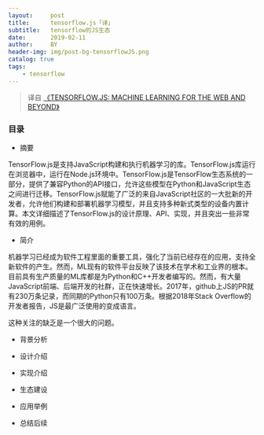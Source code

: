 ```yaml
---
layout:     post
title:      tensorflow.js「译」
subtitle:   tensorflow的JS生态
date:       2019-02-11
author:     BY
header-img: img/post-bg-tensorflowJS.png
catalog: true
tags:
    - tensorflow
---
```


> 译自 [《TENSORFLOW.JS: MACHINE LEARNING FOR THE WEB AND BEYOND》](https://arxiv.org/pdf/1901.05350.pdf)

### 目录

- 摘要

TensorFlow.js是支持JavaScript构建和执行机器学习的库。TensorFlow.js库运行在浏览器中，运行在Node.js环境中。TensorFlow.js是TensorFlow生态系统的一部分，提供了兼容Python的API接口，允许这些模型在Python和JavaScript生态之间进行迁移。TensorFlow.js赋能了广泛的来自JavaScript社区的一大批新的开发者，允许他们构建和部署机器学习模型，并且支持多种新式类型的设备内置计算。本文详细描述了TensorFlow.js的设计原理、API、实现，并且突出一些非常有效的用例。

- 简介

机器学习已经成为软件工程里面的重要工具，强化了当前已经存在的应用，支持全新软件的产生。然而，ML现有的软件平台反映了该技术在学术和工业界的根本。目前具有生产质量的ML库都是为Python和C++开发者编写的。然而，有大量JavaScript前端、后端开发的社群，正在快速增长。2017年，github上JS的PR就有230万条记录，而同期的Python只有100万条。根据2018年Stack Overflow的开发者报告，JS是最广泛使用的变成语言。

这种关注的缺乏是一个很大的问题。

- 背景分析

- 设计介绍

- 实现介绍

- 生态建设

- 应用举例

- 总结后续
